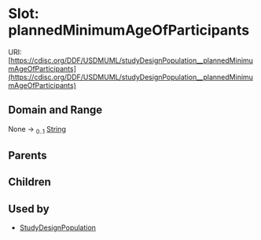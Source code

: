
# Slot: plannedMinimumAgeOfParticipants




URI: [https://cdisc.org/DDF/USDMUML/studyDesignPopulation__plannedMinimumAgeOfParticipants](https://cdisc.org/DDF/USDMUML/studyDesignPopulation__plannedMinimumAgeOfParticipants)


## Domain and Range

None &#8594;  <sub>0..1</sub> [String](types/String.md)

## Parents


## Children


## Used by

 * [StudyDesignPopulation](StudyDesignPopulation.md)
